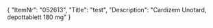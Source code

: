 {
  "ItemNr": "052613",
  "Title": "test",
  "Description": "Cardizem Unotard, depottablett 180 mg"
}